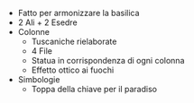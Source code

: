 - Fatto per armonizzare la basilica
- 2 Ali + 2 Esedre
- Colonne
	- Tuscaniche rielaborate
	- 4 File
	- Statua in corrispondenza di ogni colonna
	- Effetto ottico ai fuochi
- Simbologie
	- Toppa della chiave per il paradiso
